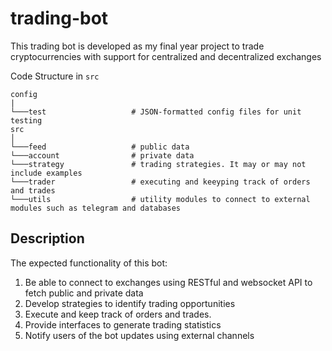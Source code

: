 # trading-bot
This trading bot is developed as my final year project to trade cryptocurrencies with support for centralized and decentralized exchanges

Code Structure in `src`
```
config
|
└───test                   # JSON-formatted config files for unit testing
src  
│
└───feed                   # public data
└───account                # private data
└───strategy               # trading strategies. It may or may not include examples
└───trader                 # executing and keeyping track of orders and trades
└───utils                  # utility modules to connect to external modules such as telegram and databases
```

## Description
The expected functionality of this bot:
1. Be able to connect to exchanges using RESTful and websocket API to fetch public and private data
2. Develop strategies to identify trading opportunities
3. Execute and keep track of orders and trades.
4. Provide interfaces to generate trading statistics
5. Notify users of the bot updates using external channels